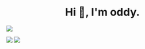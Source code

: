 
<h1 align="center">Hi 👋, I'm oddy.</h1>

![](http://github-profile-summary-cards.vercel.app/api/cards/profile-details?username=EigoOda&theme=graywhite)

![](http://github-profile-summary-cards.vercel.app/api/cards/stats?username=EigoOda&theme=graywhite)
![](http://github-profile-summary-cards.vercel.app/api/cards/productive-time?username=EigoOda&theme=graywhite&utcOffset=9)
